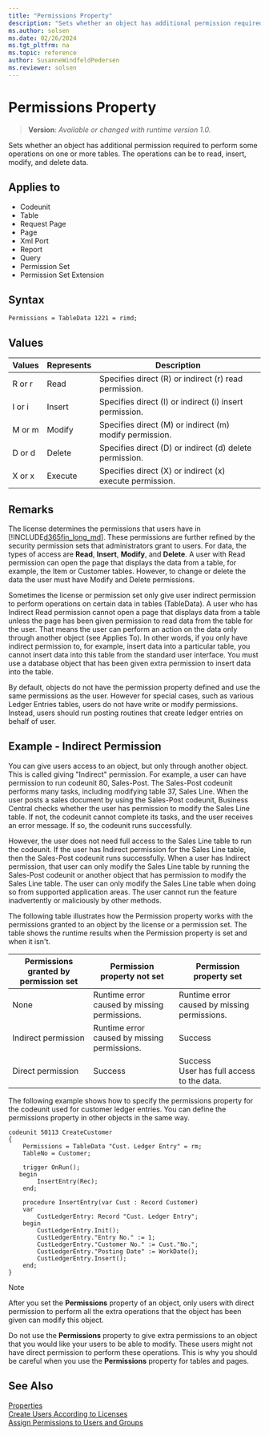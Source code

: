 ```yaml
---
title: "Permissions Property"
description: "Sets whether an object has additional permission required to perform some operations on one or more tables."
ms.author: solsen
ms.date: 02/26/2024
ms.tgt_pltfrm: na
ms.topic: reference
author: SusanneWindfeldPedersen
ms.reviewer: solsen
---
```

[//]: # (START>DO_NOT_EDIT)
[//]: # (IMPORTANT:Do not edit any of the content between here and the END>DO_NOT_EDIT.)
[//]: # (Any modifications should be made in the .xml files in the ModernDev repo.)
# Permissions Property
> **Version**: _Available or changed with runtime version 1.0._

Sets whether an object has additional permission required to perform some operations on one or more tables. The operations can be to read, insert, modify, and delete data.

## Applies to
-   Codeunit
-   Table
-   Request Page
-   Page
-   Xml Port
-   Report
-   Query
-   Permission Set
-   Permission Set Extension

[//]: # (IMPORTANT: END>DO_NOT_EDIT)


## Syntax

```AL
Permissions = TableData 1221 = rimd;
```

## Values

| Values   |Represents  |Description   |
|----------|------------|---------------------------------------------|
|R or r    |Read        |Specifies direct (R) or indirect (r) read permission.|
|I or i    |Insert      |Specifies direct (I) or indirect (i) insert permission.| 
|M or m    |Modify      |Specifies direct (M) or indirect (m) modify permission.|
|D or d    |Delete      |Specifies direct (D) or indirect (d) delete permission.|
|X or x    |Execute     |Specifies direct (X) or indirect (x) execute permission.|

  
## Remarks  

The license determines the permissions that users have in [!INCLUDE[d365fin_long_md](../includes/d365fin_long_md.md)]. These permissions are further refined by the security permission sets that administrators grant to users. For data, the types of access are **Read**, **Insert**, **Modify**, and **Delete**. A user with Read permission can open the page that displays the data from a table, for example, the Item or Customer tables. However, to change or delete the data the user must have Modify and Delete permissions.

Sometimes the license or permission set only give user indirect permission to perform operations on certain data in tables (TableData). A user who has Indirect Read permission cannot open a page that displays data from a table unless the page has been given permission to read data from the table for the user. That means the user can perform an action on the data only through another object (see Applies To). In other words, if you only have indirect permission to, for example, insert data into a particular table, you cannot insert data into this table from the standard user interface. You must use a database object that has been given extra permission to insert data into the table.

By default, objects do not have the permission property defined and use the same permissions as the user. However for special cases, such as various Ledger Entries tables, users do not have write or modify permissions. Instead, users should run posting routines that create ledger entries on behalf of user.

## Example - Indirect Permission

You can give users access to an object, but only through another object. This is called giving "Indirect" permission. For example, a user can have permission to run codeunit 80, Sales-Post. The Sales-Post codeunit performs many tasks, including modifying table 37, Sales Line. When the user posts a sales document by using the Sales-Post codeunit, Business Central checks whether the user has permission to modify the Sales Line table. If not, the codeunit cannot complete its tasks, and the user receives an error message. If so, the codeunit runs successfully.

However, the user does not need full access to the Sales Line table to run the codeunit. If the user has Indirect permission for the Sales Line table, then the Sales-Post codeunit runs successfully. When a user has Indirect permission, that user can only modify the Sales Line table by running the Sales-Post codeunit or another object that has permission to modify the Sales Line table. The user can only modify the Sales Line table when doing so from supported application areas. The user cannot run the feature inadvertently or maliciously by other methods.

<!--
|||Permission granted|Permission granted|Permission granted|
|---------|---------|---------|---------|---------|
|||**Blank**<br> No permissions|**Indirect**<br>|**Yes**<br>Direct permission|
|Permission property in object|Defined|Result: Runtime error caused by missing permissions.<br>The user must also have Indirect permission.|Result: Success|Result: Success <br> User has full access to the data.|
|Permission property in object|Not defined<br>Default|Result: Runtime error caused by missing permissions.|Result: Runtime error caused by missing permissions.|Result: Success|
-->

The following table illustrates how the Permission property works with the permissions granted to an object by the license or a permission set. The table shows the runtime results when the Permission property is set and when it isn't.

<!--
|Is Permission property set?|No permission to object|Indirect permission to object|Direct permission to object |
|---------|---------|---------|---------|
|Yes|Runtime error caused by missing permissions.|Success|Success <br> User has full access to the data.|
|No (default)|Runtime error caused by missing permissions.|Runtime error caused by missing permissions.|Success|

-->

|Permissions granted by permission set|Permission property not set|Permission property set|
|---------|---------|---------|
|None|Runtime error caused by missing permissions.|Runtime error caused by missing permissions.|
|Indirect permission|Runtime error caused by missing permissions.|Success|
|Direct permission|Success|Success<br> User has full access to the data.|


The following example shows how to specify the permissions property for the codeunit used for customer ledger entries. You can define the permissions property in other objects in the same way.

```AL
codeunit 50113 CreateCustomer
{
    Permissions = TableData "Cust. Ledger Entry" = rm;
    TableNo = Customer;

    trigger OnRun();
   begin
        InsertEntry(Rec);
    end;

    procedure InsertEntry(var Cust : Record Customer)
    var
        CustLedgerEntry: Record "Cust. Ledger Entry";
    begin
        CustLedgerEntry.Init();
        CustLedgerEntry."Entry No." := 1;
        CustLedgerEntry."Customer No." := Cust."No.";
        CustLedgerEntry."Posting Date" := WorkDate();
        CustLedgerEntry.Insert();
    end;
}

```

> [!NOTE]  
> After you set the **Permissions** property of an object, only users with direct permission to perform all the extra operations that the object has been given can modify this object.  
> 
> Do not use the **Permissions** property to give extra permissions to an object that you would like your users to be able to modify. These users might not have direct permission to perform these operations. This is why you should be careful when you use the **Permissions** property for tables and pages.  
  
## See Also

[Properties](devenv-properties.md)  
[Create Users According to Licenses](/dynamics365/business-central/ui-how-users-permissions)  
[Assign Permissions to Users and Groups](/dynamics365/business-central/ui-define-granular-permissions)